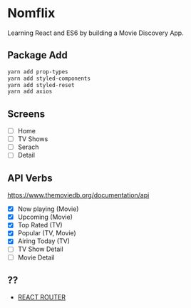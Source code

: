# Nomflix

Learning React and ES6 by building a Movie Discovery App.

## Package Add

```bash
yarn add prop-types
yarn add styled-components
yarn add styled-reset
yarn add axios
```

## Screens

- [ ] Home
- [ ] TV Shows
- [ ] Serach
- [ ] Detail

## API Verbs

https://www.themoviedb.org/documentation/api

- [x] Now playing (Movie)
- [x] Upcoming (Movie)
- [x] Top Rated (TV)
- [x] Popular (TV, Movie)
- [x] Airing Today (TV)
- [ ] TV Show Detail
- [ ] Movie Detail

## ??

- [REACT ROUTER](https://reacttraining.com/react-router/web/guides/quick-start)
